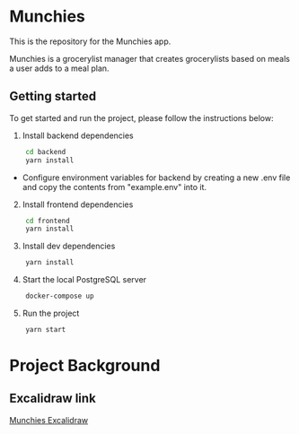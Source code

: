 # Munchies

This is the repository for the Munchies app.

Munchies is a grocerylist manager that creates grocerylists based on meals a user adds to a meal plan.

## Getting started

To get started and run the project, please follow the instructions below:

1. Install backend dependencies

```sh
    cd backend
    yarn install
```

 - Configure environment variables for backend by creating a new .env file and copy the contents from "example.env" into it.


2.  Install frontend dependencies

```sh
    cd frontend
    yarn install
```

3. Install dev dependencies

```sh
    yarn install
```

4. Start the local PostgreSQL server

```sh
    docker-compose up
```

5. Run the project

```sh
    yarn start
```

# Project Background

## Excalidraw link

[Munchies Excalidraw](https://excalidraw.com/#json=SW7AkPSuMpKeYJgiYuiNY,eSI40X03fBybz0p_4ZTiQw "Munchies Excalidraw")


